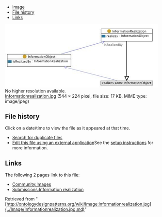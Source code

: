 * [Image](../Image/Informationrealization.jpg.md#file)
* [File history](../Image/Informationrealization.jpg.md#filehistory)
* [Links](../Image/Informationrealization.jpg.md#filelinks)

[![Image:Informationrealization.jpg](../images/7/7b/Informationrealization.jpg)](../images/7/7b/Informationrealization.jpg)  
No higher resolution available.  
[Informationrealization.jpg](../images/7/7b/Informationrealization.jpg)‎ (544 × 224 pixel, file size: 17 KB, MIME type: image/jpeg)

## File history

Click on a date/time to view the file as it appeared at that time.



  
* [Search for duplicate files](http://ontologydesignpatterns.org/wiki/Special:FileDuplicateSearch/Informationrealization.jpg "Special:FileDuplicateSearch/Informationrealization.jpg")
* [Edit this file using an external application](http://ontologydesignpatterns.org/wiki/index.php?title=Image:Informationrealization.jpg&action=edit&externaledit=true&mode=file "Image:Informationrealization.jpg")See the [setup instructions](http://www.mediawiki.org/wiki/Manual:External_editors "http://www.mediawiki.org/wiki/Manual:External_editors") for more information.

## Links



The following 2 pages link to this file:


* [Community:Images](../Community/Images.md "Community:Images")
* [Submissions:Information realization](../Submissions/Information_realization.md "Submissions:Information realization")


Retrieved from "[http://ontologydesignpatterns.org/wiki/Image:Informationrealization.jpg](../Image/Informationrealization.jpg.md)"